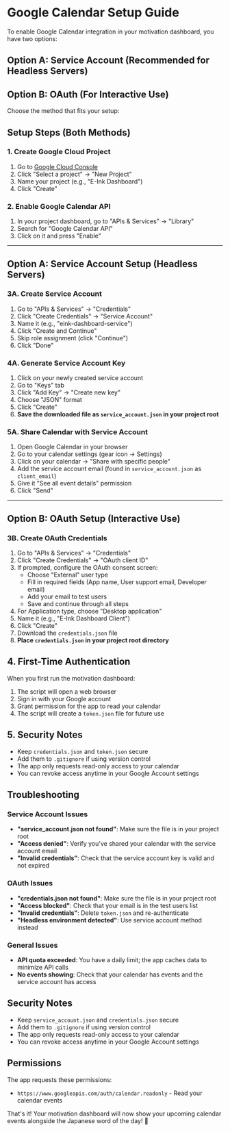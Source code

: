 # Google Calendar Setup Guide

To enable Google Calendar integration in your motivation dashboard, you have two options:

## Option A: Service Account (Recommended for Headless Servers)
## Option B: OAuth (For Interactive Use)

Choose the method that fits your setup:

## Setup Steps (Both Methods)

### 1. Create Google Cloud Project

1. Go to [Google Cloud Console](https://console.cloud.google.com/)
2. Click "Select a project" → "New Project"
3. Name your project (e.g., "E-Ink Dashboard")
4. Click "Create"

### 2. Enable Google Calendar API

1. In your project dashboard, go to "APIs & Services" → "Library"
2. Search for "Google Calendar API"
3. Click on it and press "Enable"

---

## Option A: Service Account Setup (Headless Servers)

### 3A. Create Service Account

1. Go to "APIs & Services" → "Credentials"
2. Click "Create Credentials" → "Service Account"
3. Name it (e.g., "eink-dashboard-service")
4. Click "Create and Continue"
5. Skip role assignment (click "Continue")
6. Click "Done"

### 4A. Generate Service Account Key

1. Click on your newly created service account
2. Go to "Keys" tab
3. Click "Add Key" → "Create new key"
4. Choose "JSON" format
5. Click "Create"
6. **Save the downloaded file as `service_account.json` in your project root**

### 5A. Share Calendar with Service Account

1. Open Google Calendar in your browser
2. Go to your calendar settings (gear icon → Settings)
3. Click on your calendar → "Share with specific people"
4. Add the service account email (found in `service_account.json` as `client_email`)
5. Give it "See all event details" permission
6. Click "Send"

---

## Option B: OAuth Setup (Interactive Use)

### 3B. Create OAuth Credentials

1. Go to "APIs & Services" → "Credentials"
2. Click "Create Credentials" → "OAuth client ID"
3. If prompted, configure the OAuth consent screen:
   - Choose "External" user type
   - Fill in required fields (App name, User support email, Developer email)
   - Add your email to test users
   - Save and continue through all steps
4. For Application type, choose "Desktop application"
5. Name it (e.g., "E-Ink Dashboard Client")
6. Click "Create"
7. Download the `credentials.json` file
8. **Place `credentials.json` in your project root directory**

## 4. First-Time Authentication

When you first run the motivation dashboard:

1. The script will open a web browser
2. Sign in with your Google account
3. Grant permission for the app to read your calendar
4. The script will create a `token.json` file for future use

## 5. Security Notes

- Keep `credentials.json` and `token.json` secure
- Add them to `.gitignore` if using version control
- The app only requests read-only access to your calendar
- You can revoke access anytime in your Google Account settings

## Troubleshooting

### Service Account Issues
- **"service_account.json not found"**: Make sure the file is in your project root
- **"Access denied"**: Verify you've shared your calendar with the service account email
- **"Invalid credentials"**: Check that the service account key is valid and not expired

### OAuth Issues
- **"credentials.json not found"**: Make sure the file is in your project root
- **"Access blocked"**: Check that your email is in the test users list
- **"Invalid credentials"**: Delete `token.json` and re-authenticate
- **"Headless environment detected"**: Use service account method instead

### General Issues
- **API quota exceeded**: You have a daily limit; the app caches data to minimize API calls
- **No events showing**: Check that your calendar has events and the service account has access

## Security Notes

- Keep `service_account.json` and `credentials.json` secure
- Add them to `.gitignore` if using version control
- The app only requests read-only access to your calendar
- You can revoke access anytime in your Google Account settings

## Permissions

The app requests these permissions:
- `https://www.googleapis.com/auth/calendar.readonly` - Read your calendar events

That's it! Your motivation dashboard will now show your upcoming calendar events alongside the Japanese word of the day! 🌸
